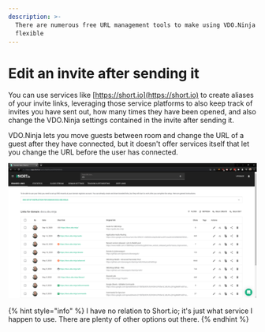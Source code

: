 ```yaml
---
description: >-
  There are numerous free URL management tools to make using VDO.Ninja even more
  flexible
---
```


# Edit an invite after sending it

You can use services like [https://short.io](https://short.io) to create aliases of your invite links, leveraging those service platforms to also keep track of invites you have sent out, how many times they have been opened, and also change the VDO.Ninja settings contained in the invite after sending it.

VDO.Ninja lets you move guests between room and change the URL of a guest after they have connected, but it doesn't offer services itself that let you change the URL before the user has connected.

![An example of the Short.io link-management dashboard](<../.gitbook/assets/image (92).png>)

{% hint style="info" %}
I have no relation to Short.io; it's just what service I happen to use.  There are plenty of other options out there.
{% endhint %}
